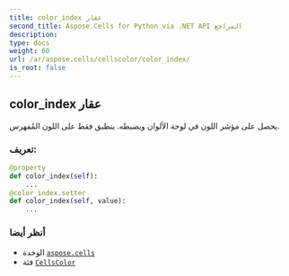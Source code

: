 ```yaml
---
title: color_index عقار
second_title: Aspose.Cells for Python via .NET API المراجع
description:
type: docs
weight: 60
url: /ar/aspose.cells/cellscolor/color_index/
is_root: false
---
```

##  color_index عقار

يحصل على مؤشر اللون في لوحة الألوان ويضبطه. ينطبق فقط على اللون المُفهرس.
###  تعريف:
```python
@property
def color_index(self):
    ...
@color_index.setter
def color_index(self, value):
    ...
```

###  أنظر أيضا
* الوحدة [`aspose.cells`](../../)
* فئة [`CellsColor`](/cells/python-net/ar/aspose.cells/cellscolor)
